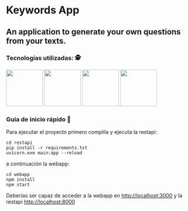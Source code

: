 # Keywords App 
## An application to generate your own questions from your texts.

### Tecnologías utilizadas: 🕵️
<p float="left">
<img src="https://blog.wildix.com/wp-content/uploads/2020/06/react-logo.jpg" height="100">
<img src="https://encrypted-tbn0.gstatic.com/images?q=tbn:ANd9GcTab05l3ndGtZqyqxgTeOkmB7g2eDGyYrQp60gRu108tIEXOLQTl8tf9Jpx90UiNJEIv1Q&usqp=CAU" height="100">
<img src="https://upload.wikimedia.org/wikipedia/commons/thumb/0/0a/Python.svg/1200px-Python.svg.png" height="100">
<img src="https://fastapi.tiangolo.com/img/logo-margin/logo-teal.png" height="100">
</p>

### Guia de inicio rápido 🤔
 
Para ejecutar el proyecto primero complila y ejecuta la restapi:

```shell
cd restapi
pip install -r requirements.txt
uvicorn.exe main:app --reload
```
a continuación la webapp:
```shell
cd webapp
npm install
npm start
```

Deberias ser capaz de acceder a la webapp en [http://localhost:3000](http://localhost:3000) y la restapi [http://localhost:8000](http://localhost:8000)